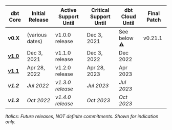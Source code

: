 | dbt Core                        | Initial Release | Active Support Until | Critical Support Until  | dbt Cloud Until | Final Patch |
|---------------------------------|-----------------|----------------------|-------------------------|-----------------|-------------|
| **v0.X**                        | (various dates) | v1.0.0 release       | Dec 3, 2021             | See below ⚠️  | v0.21.1     |
| [**v1.0**](upgrading-to-v1.0)   | Dec 3, 2021     | v1.1.0 release       | Dec 3, 2022             | Dec 2022     |             |
| [**v1.1**](upgrading-to-v1.1)   | Apr 28, 2022    | v1.2.0 release       | Apr 28, 2023            | Apr 2023    |             |
| _**v1.2**_                      | _Jul 2022_      | _v1.3.0 release_     | _Jul 2023_              | _Jul 2023_      |             |
| _**v1.3**_                      | _Oct 2022_      | _v1.4.0 release_     | _Oct 2023_              | _Oct 2023_      |             |

_Italics: Future releases, NOT definite commitments. Shown for indication only._
